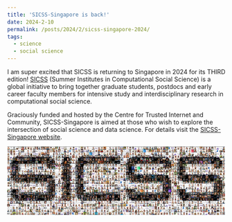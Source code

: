 ```yaml
---
title: 'SICSS-Singapore is back!'
date: 2024-2-10
permalink: /posts/2024/2/sicss-singapore-2024/
tags:
  - science
  - social science
---
```


I am super excited that SICSS is returning to Singapore in 2024 for its THIRD edition! [SICSS](https://sicss.io/) (Summer Institutes in Computational Social Science) is a global initiative to bring together graduate students, postdocs and early career faculty members for intensive study and interdisciplinary research in computational social science.

Graciously funded and hosted by the Centre for Trusted Internet and Community, SICSS-Singapore is aimed at those who wish to explore the intersection of social science and data science. For details visit the [SICSS-Singapore website](https://sicss.io/2024/singapore/).

![SICSS](/assets/images/sicss.png)

